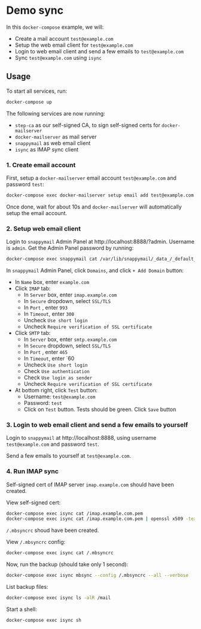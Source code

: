 # Demo sync

In this `docker-compose` example, we will:

- Create a mail account `test@example.com`
- Setup the web email client for `test@example.com`
- Login to web email client and send a few emails to `test@example.com`
- Sync `test@example.com` using `isync`

## Usage

To start all services, run:

```sh
docker-compose up
```

The following services are now running:

- `step-ca` as our self-signed CA, to sign self-signed certs for `docker-mailserver`
- `docker-mailserver` as mail server
- `snappymail` as web email client
- `isync` as IMAP sync client

### 1. Create email account

First, setup a `docker-mailserver` email account `test@example.com` and password `test`:

```sh
docker-compose exec docker-mailserver setup email add test@example.com
```

Once done, wait for about 10s and `docker-mailserver` will automatically setup the email account.

### 2. Setup web email client

Login to `snappymail` Admin Panel at http://localhost:8888/?admin. Username is `admin`. Get the Admin Panel password by running:

```sh
docker-compose exec snappymail cat /var/lib/snappymail/_data_/_default_/admin_password.txt
```

In `snappymail` Admin Panel, click `Domains`, and click `+ Add Domain` button:

- In `Name` box, enter `example.com`
- Click `IMAP` tab:
  - In `Server` box, enter `imap.example.com`
  - In `Secure` dropdown, select `SSL/TLS`
  - In `Port` , enter `993`
  - In `Timeout`, enter `300`
  - Uncheck `Use short login`
  - Uncheck `Require verification of SSL certificate`
- Click `SMTP` tab:
  - In `Server` box, enter `smtp.example.com`
  - In `Secure` dropdown, select `SSL/TLS`
  - In `Port` , enter `465`
  - In `Timeout`, enter `60
  - Uncheck `Use short login`
  - Check `Use authentication`
  - Check `Use login as sender`
  - Uncheck `Require verification of SSL certificate`
- At bottom right, click `Test` button:
  - Username: `test@example.com`
  - Password: `test`
  - Click on `Test` button. Tests should be green. Click `Save` button

### 3. Login to web email client and send a few emails to yourself

Login to `snappymail` at http://localhost:8888, using username `test@example.com` and password `test`.

Send a few emails to yourself at `test@example.com`.

### 4. Run IMAP sync

Self-signed cert of IMAP server `imap.example.com` should have been created.

View self-signed cert:

```sh
docker-compose exec isync cat /imap.example.com.pem
docker-compose exec isync cat /imap.example.com.pem | openssl x509 -text
```

`/.mbsyncrc` shoud have been created.

View `/.mbsyncrc` config:

```sh
docker-compose exec isync cat /.mbsyncrc
```

Now, run the backup (should take only 1 second):

```sh
docker-compose exec isync mbsync --config /.mbsyncrc --all --verbose
```

List backup files:

```sh
docker-compose exec isync ls -alR /mail
```

Start a shell:

```sh
docker-compose exec isync sh
```
